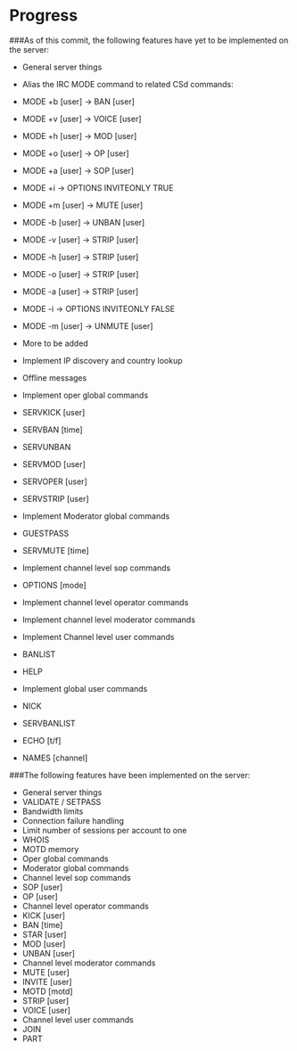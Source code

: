Progress
========


###As of this commit, the following features have yet to be implemented on the server:

* General server things
 * Alias the IRC MODE command to related CSd commands:
  * MODE +b [user] -> BAN [user]
  * MODE +v [user] -> VOICE [user]
  * MODE +h [user] -> MOD [user]
  * MODE +o [user] -> OP [user]
  * MODE +a [user] -> SOP [user]
  * MODE +i        -> OPTIONS INVITEONLY TRUE
  * MODE +m [user] -> MUTE [user]
  * MODE -b [user] -> UNBAN [user]
  * MODE -v [user] -> STRIP [user]
  * MODE -h [user] -> STRIP [user]
  * MODE -o [user] -> STRIP [user]
  * MODE -a [user] -> STRIP [user]
  * MODE -i        -> OPTIONS INVITEONLY FALSE
  * MODE -m [user] -> UNMUTE [user]
  * More to be added
 * Implement IP discovery and country lookup
 * Offline messages
* Implement oper global commands
 * SERVKICK [user]
 * SERVBAN [time]
 * SERVUNBAN
 * SERVMOD [user]
 * SERVOPER [user]
 * SERVSTRIP [user]
* Implement Moderator global commands
 * GUESTPASS
 * SERVMUTE [time]
* Implement channel level sop commands
 * OPTIONS [mode]
* Implement channel level operator commands

* Implement channel level moderator commands

* Implement Channel level user commands
 * BANLIST
 * HELP
* Implement global user commands
 * NICK
 * SERVBANLIST
 * ECHO [t/f]
 * NAMES [channel]


###The following features have been implemented on the server:

* General server things
 * VALIDATE / SETPASS
 * Bandwidth limits
 * Connection failure handling
 * Limit number of sessions per account to one
 * WHOIS
 * MOTD memory
* Oper global commands
* Moderator global commands
* Channel level sop commands
 * SOP [user]
 * OP [user]
* Channel level operator commands
 * KICK [user]
 * BAN [time]
 * STAR [user]
 * MOD [user]
 * UNBAN [user]
* Channel level moderator commands
 * MUTE [user]
 * INVITE [user]
 * MOTD [motd]
 * STRIP [user]
 * VOICE [user]
* Channel level user commands
 * JOIN
 * PART

